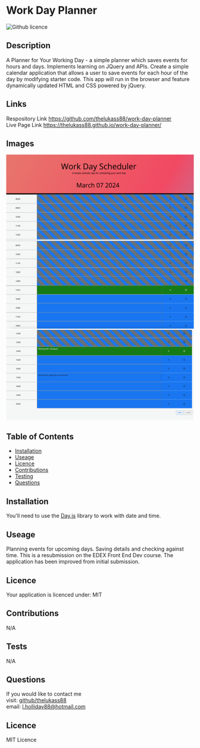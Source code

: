 # Work Day Planner
![Github licence](https://img.shields.io/badge/your_licence:-MIT-blue.svg)
## Description
A Planner for Your Working Day - a simple planner which saves events for hours and days. Implements learning on JQuery and APIs. 
Create a simple calendar application that allows a user to save events for each hour of the day by modifying starter code. This app will run in the browser and feature dynamically updated HTML and CSS powered by jQuery.

## Links
Respository Link
https://github.com/thelukass88/work-day-planner <br>
Live Page Link
https://thelukass88.github.io/work-day-planner/ 
## Images
![Alt Top of Page](./assets/plannertop.png)
![Alt Colour Coding for Current Time](./assets/colourcoding.png)
![Alt Data Entered and Saved](./assets/dataentry.png)
## Table of Contents
* [Installation](#installation)
* [Useage](#useage)
* [Licence](#licence)
* [Contributions](#contributors)
* [Testing](#tests)
* [Questions](#questions)
## Installation
You'll need to use the [Day.js](https://day.js.org/docs/en/display/format) library to work with date and time. 
## Useage
Planning events for upcoming days. Saving details and checking against time. This is a resubmission on the EDEX Front End Dev course. The application has been improved from initial submission.
## Licence
Your application is licenced under: MIT
## Contributions
N/A
## Tests
N/A
## Questions
If you would like to contact me<br>
visit: [github/thelukass88](https://github.com/thelukass88)<br>
email: l.holliday88@hotmail.com

## Licence

MIT Licence